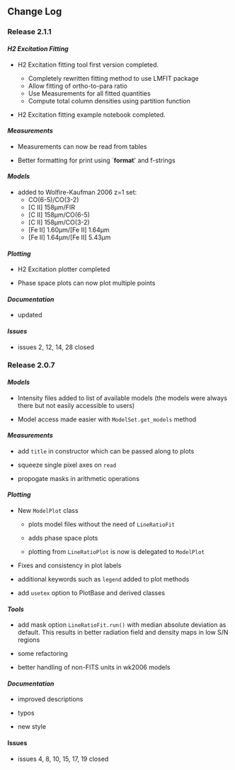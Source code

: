 ## Change Log

### Release 2.1.1

#### _H2 Excitation Fitting_

- H2 Excitation fitting tool first version completed.  
  - Completely rewritten fitting method to use LMFIT package
  - Allow fitting of ortho-to-para ratio
  - Use Measurements for all fitted quantities
  - Compute total column densities using partition function

- H2 Excitation fitting example notebook completed.

#### _Measurements_

  - Measurements can now be read from tables
  
  - Better formatting for print using `__format__' and f-strings

#### _Models_
 - added to Wolfire-Kaufman 2006 z=1 set:
     * CO(6-5)/CO(3-2)
     * \[C II\] 158&mu;m/FIR
     * \[C II\] 158&mu;m/CO(6-5)
     * \[C II\] 158&mu;m/CO(3-2)
     * \[Fe II\] 1.60&mu;m/\[Fe II\] 1.64&mu;m
     * \[Fe II\] 1.64&mu;m/\[Fe II\] 5.43&mu;m
     
#### _Plotting_     

- H2 Excitation plotter completed 

- Phase space plots can now plot multiple points

#### _Documentation_

- updated

#### _Issues_

- issues 2, 12, 14, 28 closed

### Release 2.0.7

#### _Models_

- Intensity files added to list of available models (the models were always there but not easily accessible to users)

- Model access made easier with `ModelSet.get_models` method

#### _Measurements_

- add `title` in constructor which can be passed along to plots

- squeeze single pixel axes on `read`

- propogate masks in arithmetic operations

#### _Plotting_

- New `ModelPlot` class 

    - plots model files without the need of `LineRatioFit`

    - adds phase space plots

    - plotting from `LineRatioPlot` is now is delegated to `ModelPlot`

- Fixes and consistency in plot labels

- additional keywords such as `legend` added to plot methods

- add `usetex` option to PlotBase and derived classes

#### _Tools_

- add mask option `LineRatioFit.run()` with median absolute deviation as default. This results in better radiation field and density maps in low S/N regions

- some refactoring

- better handling of non-FITS units in wk2006 models

#### _Documentation_

- improved descriptions

- typos

- new style

#### __Issues__

- issues 4, 8, 10, 15, 17, 19 closed
